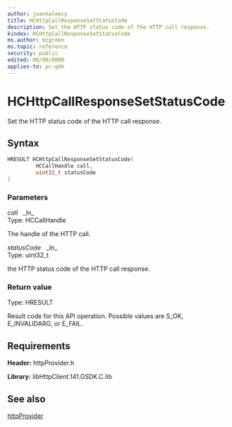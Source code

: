 ```yaml
---
author: joannaleecy
title: HCHttpCallResponseSetStatusCode
description: Set the HTTP status code of the HTTP call response.
kindex: HCHttpCallResponseSetStatusCode
ms.author: migreen
ms.topic: reference
security: public
edited: 00/00/0000
applies-to: pc-gdk
---
```


# HCHttpCallResponseSetStatusCode  

Set the HTTP status code of the HTTP call response.  

## Syntax  
  
```cpp
HRESULT HCHttpCallResponseSetStatusCode(  
         HCCallHandle call,  
         uint32_t statusCode  
)  
```  
  
### Parameters  
  
*call* &nbsp;&nbsp;\_In\_  
Type: HCCallHandle  
  
The handle of the HTTP call.  
  
*statusCode* &nbsp;&nbsp;\_In\_  
Type: uint32_t  
  
the HTTP status code of the HTTP call response.  
  
  
### Return value  
Type: HRESULT
  
Result code for this API operation. Possible values are S_OK, E_INVALIDARG, or E_FAIL.
  
## Requirements  
  
**Header:** httpProvider.h
  
**Library:** libHttpClient.141.GSDK.C.lib
  
## See also  
[httpProvider](../httpprovider_members.md)  
  
  
